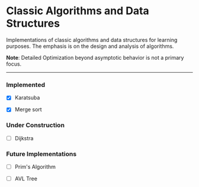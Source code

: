 # Classic Algorithms and Data Structures

Implementations of classic algorithms and data structures for learning purposes. The emphasis is on the design and analysis of algorithms.

**Note**: Detailed Optimization beyond asymptotic behavior is not a primary focus.

---

### Implemented

- [x] Karatsuba
- [x] Merge sort


### Under Construction

- [ ] Dijkstra


### Future Implementations

- [ ] Prim's Algorithm
- [ ] AVL Tree



